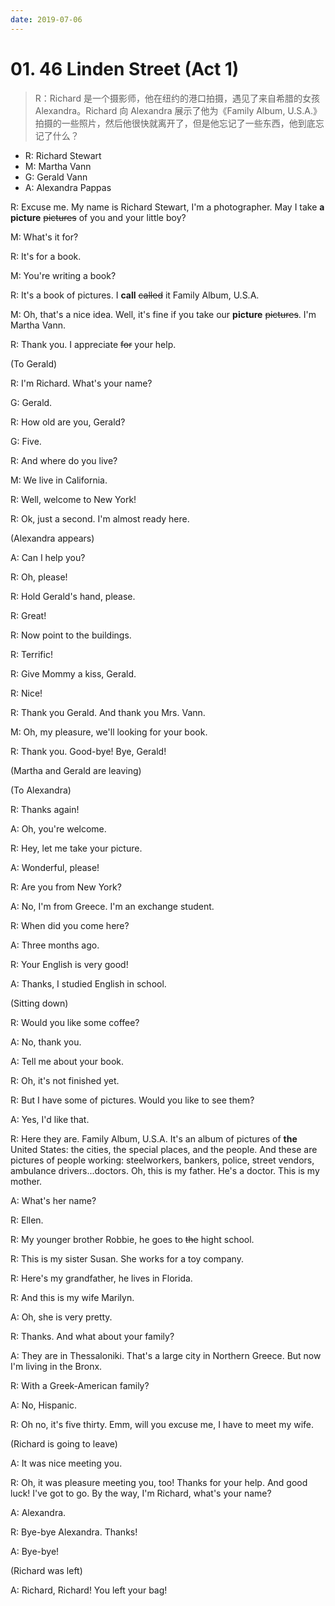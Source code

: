 ```yaml
---
date: 2019-07-06
---
```


# 01. 46 Linden Street (Act 1)

> R：Richard 是一个摄影师，他在纽约的港口拍摄，遇见了来自希腊的女孩 Alexandra。Richard 向 Alexandra 展示了他为《Family Album, U.S.A.》拍摄的一些照片，然后他很快就离开了，但是他忘记了一些东西，他到底忘记了什么？

- R: Richard Stewart
- M: Martha Vann
- G: Gerald Vann
- A: Alexandra Pappas

R: Excuse me. My name is Richard Stewart, I'm a photographer. May I take **a picture** ~~pictures~~ of you and your little boy?

M: What's it for?

R: It's for a book.

M: You're writing a book?

R: It's a book of pictures. I **call** ~~called~~ it Family Album, U.S.A.

M: Oh, that's a nice idea. Well, it's fine if you take our **picture** ~~pictures~~. I'm Martha Vann.

R: Thank you. I appreciate ~~for~~ your help.

(To Gerald)

R: I'm Richard. What's your name?

G: Gerald.

R: How old are you, Gerald?

G: Five.

R: And where do you live?

M: We live in California.

R: Well, welcome to New York!

R: Ok, just a second. I'm almost ready here.

(Alexandra appears)

A: Can I help you?

R: Oh, please!

R: Hold Gerald's hand, please.

R: Great!

R: Now point to the buildings.

R: Terrific!

R: Give Mommy a kiss, Gerald.

R: Nice!

R: Thank you Gerald. And thank you Mrs. Vann.

M: Oh, my pleasure, we'll looking for your book.

R: Thank you. Good-bye! Bye, Gerald!

(Martha and Gerald are leaving)

(To Alexandra)

R: Thanks again!

A: Oh, you're welcome.

R: Hey, let me take your picture.

A: Wonderful, please!

R: Are you from New York?

A: No, I'm from Greece. I'm an exchange student.

R: When did you come here?

A: Three months ago.

R: Your English is very good!

A: Thanks, I studied English in school.

(Sitting down)

R: Would you like some coffee?

A: No, thank you.

A: Tell me about your book.

R: Oh, it's not finished yet.

R: But I have some of pictures. Would you like to see them?

A: Yes, I'd like that.

R: Here they are. Family Album, U.S.A. It's an album of pictures of **the** United States: the cities, the special places, and the people. And these are pictures of people working: steelworkers, bankers, police, street vendors, ambulance drivers...doctors. Oh, this is my father. He's a doctor. This is my mother.

A: What's her name?

R: Ellen.

R: My younger brother Robbie, he goes to ~~the~~ hight school.

R: This is my sister Susan. She works for a toy company.

R: Here's my grandfather, he lives in Florida.

R: And this is my wife Marilyn.

A: Oh, she is very pretty.

R: Thanks. And what about your family?

A: They are in Thessaloniki. That's a large city in Northern Greece. But now I'm living in the Bronx.

R: With a Greek-American family?

A: No, Hispanic.

R: Oh no, it's five thirty. Emm, will you excuse me, I have to meet my wife.

(Richard is going to leave)

A: It was nice meeting you.

R: Oh, it was pleasure meeting you, too! Thanks for your help. And good luck! I've got to go. By the way, I'm Richard, what's your name?

A: Alexandra.

R: Bye-bye Alexandra. Thanks!

A: Bye-bye!

(Richard was left)

A: Richard, Richard! You left your bag!
